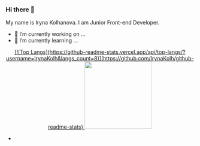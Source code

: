 ### Hi there 👋


My name is Iryna Kolhanova. I am Junior Front-end Developer.

- 🔭 I’m currently working on ...
- 🌱 I’m currently learning ...

<p align="center">
<a href="https://github.com/IrynaKolh">
 [![Top Langs](https://github-readme-stats.vercel.app/api/top-langs/?username=IrynaKolh&langs_count=8)](https://github.com/IrynaKolh/github-readme-stats)
<img height="180em" src="https://github-readme-stats-eight-theta.vercel.app/api?username=IrynaKolh&show_icons=true&theme=vue-dark&include_all_commits=true&count_private=true"/>

</a>
</p>


- <!--
 RSS SCHOOL:
Stage 0 - https://github.com/rolling-scopes-school/irynakolh-JSFEPRESCHOOL
Stage 1-2 - https://github.com/rolling-scopes-school/irynakolh-JSFE2022Q1
Angular - https://github.com/rolling-scopes-school/irynakolh-ANGULAR2022Q3
Node.JS
-->
- 👯 I’m looking to collaborate on ...
- 🤔 I’m looking for help with ...
- 💬 Ask me about ...
- 📫 How to reach me: ...
- 😄 Pronouns: ...
- ⚡ Fun fact: ...

